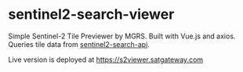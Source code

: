 # sentinel2-search-viewer

Simple Sentinel-2 Tile Previewer by MGRS. Built with Vue.js and axios. Queries tile data from
[sentinel2-search-api](https://github.com/satgateway/sentinel2-search-api).

Live version is deployed at https://s2viewer.satgateway.com
